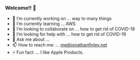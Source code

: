 ### Welcome!! 👋

<!--
**jonfinley/jonfinley** is a ✨ _special_ ✨ repository because its `README.md` (this file) appears on your GitHub profile.-->

- 🔭 I’m currently working on ... way to many things
- 🌱 I’m currently learning ... AWS
- 👯 I’m looking to collaborate on ... how to get rid of COVID-19
- 🤔 I’m looking for help with ... how to get rid of COVID-19
- 💬 Ask me about ...
- 📫 How to reach me: ... me@jonathanfinley.net
- ⚡ Fun fact: ... I like Apple Products.
